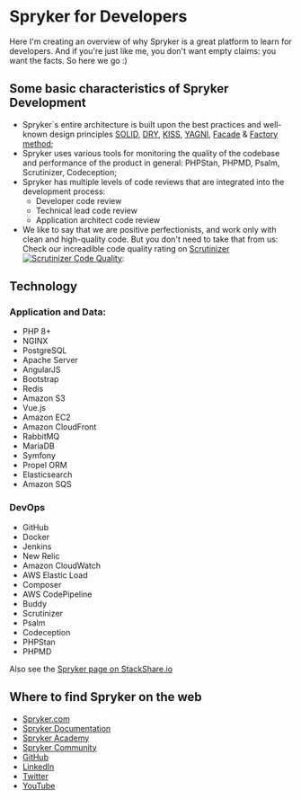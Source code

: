 # Spryker for Developers
Here I'm creating an overview of why Spryker is a great platform to learn for developers. And if you're just like me, you don't want empty claims: you want the facts. So here we go :)

## Some basic characteristics of Spryker Development
* Spryker`s entire architecture is built upon the best practices and well-known design principles [SOLID](https://en.wikipedia.org/wiki/SOLID), [DRY](https://en.wikipedia.org/wiki/Don%27t_repeat_yourself), [KISS](https://en.wikipedia.org/wiki/KISS_principle), [YAGNI](https://en.wikipedia.org/wiki/You_aren%27t_gonna_need_it), [Facade](https://en.wikipedia.org/wiki/Facade_pattern) & [Factory method](https://en.wikipedia.org/wiki/Factory_method_pattern);
* Spryker uses various tools for monitoring the quality of the codebase and performance of the product in general: PHPStan, PHPMD, Psalm, Scrutinizer, Codeception;
* Spryker has multiple levels of code reviews that are integrated into the development process:   
  * Developer code review      
  * Technical lead code review       
  * Application architect code review
* We like to say that we are positive perfectionists, and work only with clean and high-quality code. But you don't need to take that from us: Check our increadible code quality rating on [Scrutinizer](https://scrutinizer-ci.com/g/spryker/spryker-core/?branch=master) [![Scrutinizer Code Quality](https://scrutinizer-ci.com/g/spryker/spryker-core/badges/quality-score.png?b=master)](https://scrutinizer-ci.com/g/spryker/spryker-core/?branch=master):  


## Technology
### Application and Data:
* PHP 8+
* NGINX
* PostgreSQL
* Apache Server
* AngularJS
* Bootstrap
* Redis
* Amazon S3
* Vue.js
* Amazon EC2
* Amazon CloudFront
* RabbitMQ
* MariaDB
* Symfony
* Propel ORM
* Elasticsearch
* Amazon SQS

### DevOps
* GitHub
* Docker
* Jenkins
* New Relic
* Amazon CloudWatch
* AWS Elastic Load
* Composer
* AWS CodePipeline
* Buddy
* Scrutinizer
* Psalm
* Codeception
* PHPStan
* PHPMD

Also see the [Spryker page on StackShare.io](https://stackshare.io/spryker/spryker-os)

## Where to find Spryker on the web
* [Spryker.com](https://spryker.com/)
* [Spryker Documentation](https://docs.spryker.com/)
* [Spryker Academy](https://spryker.com/academy-learning/)
* [Spryker Community](https://spryker.com/community/)
* [GitHub](https://github.com/spryker)
* [LinkedIn](https://www.linkedin.com/company/spryker)
* [Twitter](https://twitter.com/sprysys)
* [YouTube](https://www.youtube.com/channel/UC6lVOEbqXxUh0W5FMTvlPDQ)
